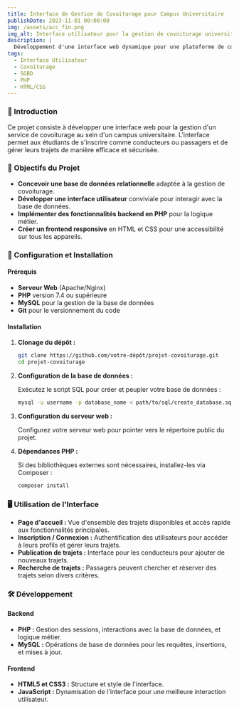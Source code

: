 ```yaml
---
title: Interface de Gestion de Covoiturage pour Campus Universitaire
publishDate: 2023-11-01 00:00:00
img: /assets/acc_fin.png
img_alt: Interface utilisateur pour la gestion de covoiturage universitaire
description: |
  Développement d'une interface web dynamique pour une plateforme de covoiturage destinée aux étudiants d'un campus universitaire. Le projet inclut la conception de la base de données, le développement backend en PHP, et le frontend en HTML/CSS.
tags:
  - Interface Utilisateur
  - Covoiturage
  - SGBD
  - PHP
  - HTML/CSS
---
```


### 📝 Introduction

Ce projet consiste à développer une interface web pour la gestion d'un service de covoiturage au sein d'un campus universitaire. L'interface permet aux étudiants de s'inscrire comme conducteurs ou passagers et de gérer leurs trajets de manière efficace et sécurisée.

### 🎯 Objectifs du Projet

- **Concevoir une base de données relationnelle** adaptée à la gestion de covoiturage.
- **Développer une interface utilisateur** conviviale pour interagir avec la base de données.
- **Implémenter des fonctionnalités backend en PHP** pour la logique métier.
- **Créer un frontend responsive** en HTML et CSS pour une accessibilité sur tous les appareils.

### 🔧 Configuration et Installation

#### Prérequis

- **Serveur Web** (Apache/Nginx)
- **PHP** version 7.4 ou supérieure
- **MySQL** pour la gestion de la base de données
- **Git** pour le versionnement du code

#### Installation

1. **Clonage du dépôt :**

   ```bash
   git clone https://github.com/votre-dépôt/projet-covoiturage.git
   cd projet-covoiturage
   ```

2. **Configuration de la base de données :**

   Exécutez le script SQL pour créer et peupler votre base de données :

   ```bash
   mysql -u username -p database_name < path/to/sql/create_database.sql
   ```

3. **Configuration du serveur web :**

   Configurez votre serveur web pour pointer vers le répertoire public du projet.

4. **Dépendances PHP :**

   Si des bibliothèques externes sont nécessaires, installez-les via Composer :

   ```bash
   composer install
   ```

### 🖥️ Utilisation de l'Interface

- **Page d'accueil :** Vue d'ensemble des trajets disponibles et accès rapide aux fonctionnalités principales.
- **Inscription / Connexion :** Authentification des utilisateurs pour accéder à leurs profils et gérer leurs trajets.
- **Publication de trajets :** Interface pour les conducteurs pour ajouter de nouveaux trajets.
- **Recherche de trajets :** Passagers peuvent chercher et réserver des trajets selon divers critères.

### 🛠️ Développement

#### Backend

- **PHP :** Gestion des sessions, interactions avec la base de données, et logique métier.
- **MySQL :** Opérations de base de données pour les requêtes, insertions, et mises à jour.

#### Frontend

- **HTML5 et CSS3 :** Structure et style de l'interface.
- **JavaScript :** Dynamisation de l'interface pour une meilleure interaction utilisateur.
